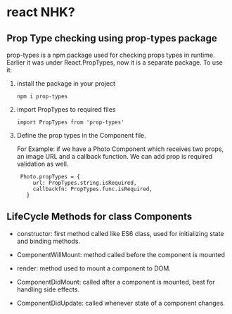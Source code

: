 # react NHK?

## Prop Type checking using prop-types package
prop-types is a npm package used for checking props types in runtime.
Earlier it was under React.PropTypes, now it is a separate package.
To use it:
1. install the package in your project
   
       npm i prop-types 
2. import PropTypes to required files
   
       import PropTypes from 'prop-types' 
3. Define the prop types in the Component file.
      
    For Example: if we have a Photo Component which receives two props, an image URL and a callback function. We can add prop is required validation as well.

        Photo.propTypes = {
            url: PropTypes.string.isRequired,
            callbackfn: PropTypes.func.isRequired,
          }

## LifeCycle Methods for class Components

  - constructor: first method called like ES6 class, used for initializing state and binding methods.

  - ComponentWillMount: method called before the component is mounted

  - render: method used to mount a component to DOM.

  - ComponentDidMount: called after a component is mounted, best for handling side effects.

  - ComponentDidUpdate: called whenever state of a component changes.
